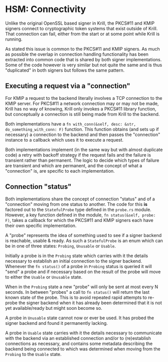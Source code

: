 # HSM: Connectivity

Unlike the original OpenSSL based signer in Krill, the PKCS#11 and KMIP signers connect to 
cryptographic token systems that exist outside of Krill. That connection can fail, either
from the start or at some point while Krill is running.

As stated this issue is common to the PKCS#11 and KMIP signers. As much as possible the
overlap in connection handling functionality has been extracted into common code that is
shared by both signer implementations. Some of the code however is very similar but not quite
the same and is thus "duplicated" in both signers but follows the same pattern.

## Executing a request via a "connection"

For KMIP a request to the backend literally involves a TCP connection to the KMIP server.
For PKCS#11 a network connection may or may not be made, Krill has no way of knowing, Krill
only invokes a PKCS#11 library function, but conceptually a connection is still being made
from Krill to the backend.

Both implementations have a `fn with_conn(&self, desc: &str, do_something_with_conn: F)`
function. This function obtains (and sets up if necessary) a connection to the backend and
then passes the "connection" instance to a callback which uses it to execute a request.

Both implementations implement (in the same way but with almost duplicate code) a retry with 
backoff strategy if the request fails and the failure is transient rather than permanent. The
logic to decide which types of failure are transient and which are permanent, and the concept
of what a "connection" is, are specific to each implementation.

## Connection "status"

Both implementations share the concept of connection "status" and of a "connection" moving
from one status to another. The code for this **is** factored out to the `StatefulProbe` type
defined in the  `probe.rs` module. However, a key function defined in the module,
`fn status(&self, probe: F)`, takes a callback for which the PKCS#11 and KMIP signers each have
their own specific implementation.

A "probe" represents the idea of something used to see if a signer backend is reachable,
usable & ready. As such a `StatefulProbe` is an enum which can be in one of three states: `Probing`, `Unusable` or `Usable`.

Initially a probe is in the `Probing` state which carries with it the details necessary to
establish an initial connection to the signer backend. Whenever the `fn status()` of a probe
in `Probing` status is queried it will "send" a probe and if necessary based on the result of
the probe will move to either the `Usable` or `Unusable` state.

When in the `Probing` state a new "probe" will only be sent at most every N seconds. In between
"probes" a call to `fn status()` will return the last known state of the probe. This is to avoid
repeated rapid attempts to re-probe the signer backend when it has already been determined that
it is not yet available/ready but might soon become so.

A probe in `Unusable` state cannot now or ever be used. It has probed the signer backend and
found it permanently lacking.

A probe in `Usable` state carries with it the details necessary to communicate with the backend
via an established connection and/or to (re)establish connections as necessary, and contains
some metadata describing the backend being connected to which was determined when moving from
the `Probing` to the `Usable` state.
